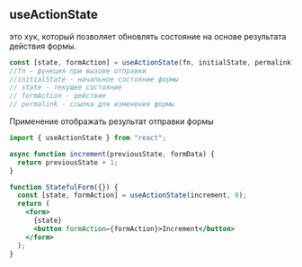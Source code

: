 ## useActionState

это хук, который позволяет обновлять состояние на основе результата действия формы.

```js
const [state, formAction] = useActionState(fn, initialState, permalink?);
//fn - функция при вызове отправки
//initialState - начальное состояние формы
// state - текущее состояние
// formAction - действие
// permalink - ссылка для изменения формы
```

Применение отображать результат отправки формы

```jsx
import { useActionState } from "react";

async function increment(previousState, formData) {
  return previousState + 1;
}

function StatefulForm({}) {
  const [state, formAction] = useActionState(increment, 0);
  return (
    <form>
      {state}
      <button formAction={formAction}>Increment</button>
    </form>
  );
}
```
